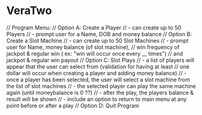 # VeraTwo
//    Program Menu:
//		Option A: Create a Player
//		- can create up to 50 Players
//		- prompt user for a Name, DOB and money balance
//		Option B: Create a Slot Machine
//		- can create up to 50 Slot Machines
//		- prompt user for Name, money balance (of slot machine),
//		  win frequency of jackpot & regular win ( ex: "win will occur once every __ times")
//		  and jackpot & regular win payout
//		Option C: Slot Plays
//		- a list of players will appear that the user can select from (validation for having at least
//		  one dollar will occur when creating a player and adding money balance)
//		- once a player has been selected, the user will select a slot machine from the list of slot machines
//		- the selected player can play the same machine again (until moneybalance is 0 ??)
//		- after the play, the players balance & result will be shown
//		- include an option to return to main menu at any point before or after a play
//		Option D: Quit Program
